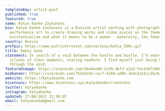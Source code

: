 ```yaml
---
templateKey: artist-post
published: true
featured: true
name: Katya Kanke-Zaikanova
bio: Katya Kanke-Zaikanova is a Russian artist working with photography and
  performance art to create drawing works and video pieces on the themes of
  existentialism and what it means to be a woman - maternity, the female gaze.
country: Russia
profpic: https://www.patricktresset.com/various/katia_500c.gif
title: Empty Gaze
statement: In search of a void between the hustle and bustle. I’m searching for
  islands of clear moments, staring nowhere. I find myself just being here again
  through the void.
featuredimage: https://ucarecdn.com/6b44ea98-2c49-4bf3-a2a3-fec43d728684/main_page_katya.jpg
midbanner: https://ucarecdn.com/7b1e9cb5-cec7-4268-ad0e-3edc2a15cc2b/banner_katya.jpg
website: https://Katyakanke.com
hicetnunc: https://www.hicetnunc.xyz/katyakanke/creations
twitter: katyakanke
instagram: katyakanke
updated: 27/08/2021 21:50:07
email: katyakanke@gmail.com
---
```

